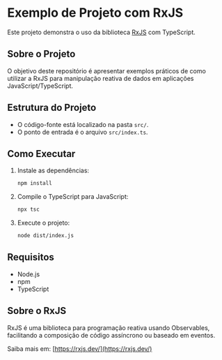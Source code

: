 # Exemplo de Projeto com RxJS

Este projeto demonstra o uso da biblioteca [RxJS](https://rxjs.dev/) com TypeScript.

## Sobre o Projeto

O objetivo deste repositório é apresentar exemplos práticos de como utilizar a RxJS para manipulação reativa de dados em aplicações JavaScript/TypeScript.

## Estrutura do Projeto

- O código-fonte está localizado na pasta `src/`.
- O ponto de entrada é o arquivo `src/index.ts`.

## Como Executar

1. Instale as dependências:
   ```bash
   npm install
   ```
2. Compile o TypeScript para JavaScript:
   ```bash
   npx tsc
   ```
3. Execute o projeto:
   ```bash
   node dist/index.js
   ```

## Requisitos

- Node.js
- npm
- TypeScript

## Sobre o RxJS

RxJS é uma biblioteca para programação reativa usando Observables, facilitando a composição de código assíncrono ou baseado em eventos.

Saiba mais em: [https://rxjs.dev/](https://rxjs.dev/) 